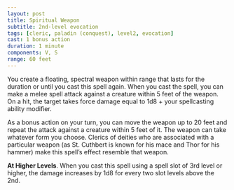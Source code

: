 ```yaml
---
layout: post
title: Spiritual Weapon
subtitle: 2nd-level evocation
tags: [cleric, paladin (conquest), level2, evocation]
cast: 1 bonus action
duration: 1 minute
components: V, S
range: 60 feet
---
```

You create a floating, spectral weapon within range that lasts for the duration or until you cast this spell again. When you cast the spell, you can make a melee spell attack against a creature within 5 feet of the weapon. On a hit, the target takes force damage equal to 1d8 + your spellcasting ability modifier.

As a bonus action on your turn, you can move the weapon up to 20 feet and repeat the attack against a creature within 5 feet of it. The weapon can take whatever form you choose. Clerics of deities who are associated with a particular weapon (as St. Cuthbert is known for his mace and Thor for his hammer) make this spell’s effect resemble that weapon.

**At Higher Levels**. When you cast this spell using a spell slot of 3rd level or higher, the damage increases by 1d8 for every two slot levels above the 2nd.